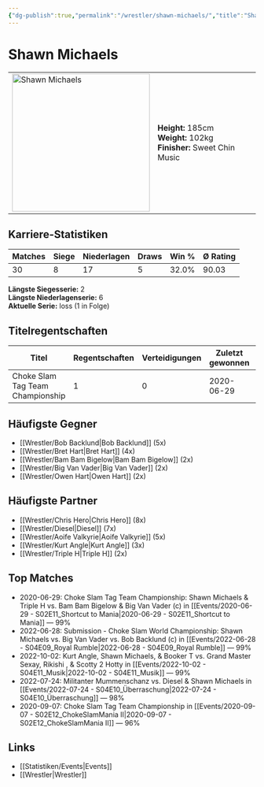 ```yaml
---
{"dg-publish":true,"permalink":"/wrestler/shawn-michaels/","title":"Shawn Michaels","tags":["wrestler"],"noteIcon":""}
---
```



# Shawn Michaels

<table>
        <tr>
        <td><img src="https://github.com/CptSpaulding1980/choke-slam-wrestling/releases/download/images/Shawn_Michaels.png" width="280" alt="Shawn Michaels"></td>
        <td>
        <b>Height:</b> 185cm<br>
        <b>Weight:</b> 102kg<br>
        <b>Finisher:</b> Sweet Chin Music<br>
        </td>
        </tr>
        </table>
        
## Karriere-Statistiken

| Matches | Siege | Niederlagen | Draws | Win % | Ø Rating |
|---------|-------|-------------|-------|-------|-----------|
| 30 | 8 | 17 | 5 | 32.0% | 90.03 |

**Längste Siegesserie:** 2<br>**Längste Niederlagenserie:** 6<br>**Aktuelle Serie:** loss (1 in Folge)

## Titelregentschaften
| Titel | Regentschaften | Verteidigungen | Zuletzt gewonnen | Aktuell |
|-------|---------------|----------------|------------------|---------|
| Choke Slam Tag Team Championship | 1 | 0 | 2020-06-29 |  |


## Häufigste Gegner
- [[Wrestler/Bob Backlund\|Bob Backlund]] (5x)
- [[Wrestler/Bret Hart\|Bret Hart]] (4x)
- [[Wrestler/Bam Bam Bigelow\|Bam Bam Bigelow]] (2x)
- [[Wrestler/Big Van Vader\|Big Van Vader]] (2x)
- [[Wrestler/Owen Hart\|Owen Hart]] (2x)

## Häufigste Partner
- [[Wrestler/Chris Hero\|Chris Hero]] (8x)
- [[Wrestler/Diesel\|Diesel]] (7x)
- [[Wrestler/Aoife Valkyrie\|Aoife Valkyrie]] (5x)
- [[Wrestler/Kurt Angle\|Kurt Angle]] (3x)
- [[Wrestler/Triple H\|Triple H]] (2x)

## Top Matches
- 2020-06-29: Choke Slam Tag Team Championship: Shawn Michaels & Triple H vs. Bam Bam Bigelow & Big Van Vader (c) in [[Events/2020-06-29 - S02E11_Shortcut to Mania\|2020-06-29 - S02E11_Shortcut to Mania]] — 99%
- 2022-06-28: Submission - Choke Slam World Championship: Shawn Michaels vs. Big Van Vader vs. Bob Backlund (c) in [[Events/2022-06-28 - S04E09_Royal Rumble\|2022-06-28 - S04E09_Royal Rumble]] — 99%
- 2022-10-02: Kurt Angle, Shawn Michaels, & Booker T vs. Grand Master Sexay, Rikishi , & Scotty 2 Hotty in [[Events/2022-10-02 - S04E11_Musik\|2022-10-02 - S04E11_Musik]] — 99%
- 2022-07-24: Militanter Mummenschanz vs. Diesel & Shawn Michaels in [[Events/2022-07-24 - S04E10_Überraschung\|2022-07-24 - S04E10_Überraschung]] — 98%
- 2020-09-07: Choke Slam Tag Team Championship in [[Events/2020-09-07 - S02E12_ChokeSlamMania II\|2020-09-07 - S02E12_ChokeSlamMania II]] — 96%

## Links
- [[Statistiken/Events\|Events]]
- [[Wrestler\|Wrestler]]
